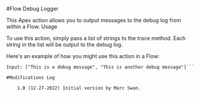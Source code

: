 #Flow Debug Logger

This Apex action allows you to output messages to the debug log from within a Flow.
Usage

To use this action, simply pass a list of strings to the trace method. Each string in the list will be output to the debug log.

Here's an example of how you might use this action in a Flow:

```Action: Log Debug Message
Input: ["This is a debug message", "This is another debug message"]```

#Modifications Log

    1.0 (12-27-2022) Initial version by Marc Swan.